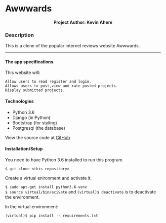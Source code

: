 # Awwwards

<p align = "center">
    <b>Project Author: Kevin Ahere</b>  
</p>

### Description
This is a clone of the popular internet reviews website Awwwards.

***
#### The app specifications 
This website will:

    Allow users to read register and login.
    Allows users to post,view and rate posted projects. 
    Display submitted projects.
 

#### Technologies
* Python 3.6
* Django (in Python)
* Bootstrap (for styling)
* Postgresql (the database)

View the source code at [GitHub](https://github.com/kevahere/Awwwards)

#### Installation/Setup
You need to have Python 3.6 installed to run this program.

`$ git clone <this-repository>`<br />

Create a virtual enironment and activate it.

`$ sudo apt-get install python3.6-venv`<br />
`$ source virtual/bin/acivate` and `(virtual)$ deactivate` is to deactivate the environment.

In the virtual environment:

`(virtual)$ pip install -r requirements.txt`<br />